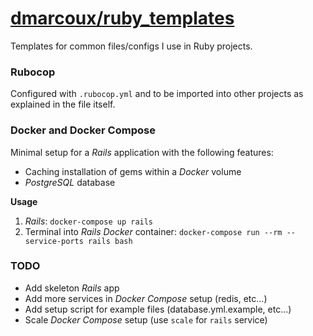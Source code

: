 # <a href="https://github.com/dmarcoux/ruby_templates">dmarcoux/ruby_templates</a>

Templates for common files/configs I use in Ruby projects.

### Rubocop

Configured with `.rubocop.yml` and to be imported into other projects as
explained in the file itself.

### Docker and Docker Compose

Minimal setup for a *Rails* application with the following features:
- Caching installation of gems within a *Docker* volume
- *PostgreSQL* database

**Usage**
1. *Rails*: `docker-compose up rails`
2. Terminal into *Rails* *Docker* container: `docker-compose run --rm --service-ports rails bash`

### TODO

- Add skeleton *Rails* app
- Add more services in *Docker Compose* setup (redis, etc...)
- Add setup script for example files (database.yml.example, etc...)
- Scale *Docker Compose* setup (use `scale` for `rails` service)
